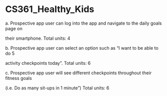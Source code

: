 # CS361_Healthy_Kids
a. Prospective app user can log into the app and navigate to the daily goals page on
 
their smartphone. Total units: 4
 
b. Prospective app user can select an option such as “I want to be able to do 5
 
activity checkpoints today”. Total units: 6
 
c. Prospective app user will see different checkpoints throughout their fitness goals
 
(i.e. Do as many sit-ups in 1 minute”) Total units: 6
 
